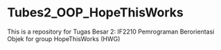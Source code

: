 # Tubes2_OOP_HopeThisWorks
This is a repository for Tugas Besar 2: IF2210 Pemrograman Berorientasi Objek for group HopeThisWorks (HWG)
